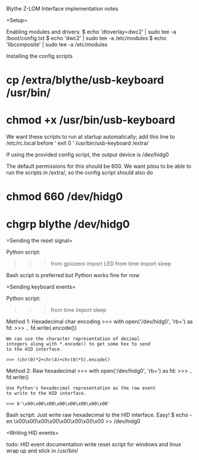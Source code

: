 Blythe Z-LOM Interface implementation notes

=Setup=

Enabling modules and drivers:
  $ echo 'dtoverlay=dwc2' | sudo tee -a /boot/config.txt
  $ echo 'dwc2' | sudo tee -a /etc/modules
  $ echo 'libcomposite' | sudo tee -a /etc/modules

Installing the config scripts
  # cp /extra/blythe/usb-keyboard /usr/bin/
  # chmod +x /usr/bin/usb-keyboard

We want these scripts to run at startup automatically;
add this line to /etc/rc.local before ' exit 0 '
  /usr/bin/usb-keyboard
  /extra/

If using the provided config script, the output device is
  /dev/hidg0

The default permissions for this should be 600. We want
pitou to be able to run the scripts in /extra/, so the
config script should also do
  # chmod 660 /dev/hidg0
  # chgrp blythe /dev/hidg0

=Sending the reset signal=

Python script:
  >>> from gpiozero import LED
  >>> from time import sleep

Bash script is preferred but Python works fine for now

=Sending keyboard events=

Python script:
  >>> from time import sleep

  Method 1: Hexadecimal char encoding
    >>> with open('/dev/hidg0', 'rb+') as fd:
    >>> .. fd.write(<HID Event>.encode())
    
    We can use the character representation of decimal
    integers along with *.encode() to get some hex to send 
    to the HID interface.

    >>> (chr(0)*2+chr(4)+chr(0)*5).encode()

  Method 2: Raw hexadecimal
    >>> with open('/dev/hidg0', 'rb+') as fd:
    >>> .. fd.write(<HID Event>)

    Use Python's hexadecimal representation as the raw event
    to write to the HID interface.

    >>> b'\x00\x00\x00\x00\x00\x00\x00\x00'

Bash script:
  Just write raw hexadecimal to the HID interface. Easy!
  $ echo -en \\x00\\x00\\x00\\x00\\x00\\x00\\x00\\x00 >> /dev/hidg0

=Writing HID events=


todo:
HID event documentation
write reset script for windows and linux
wrap up and stick in /usr/bin/

